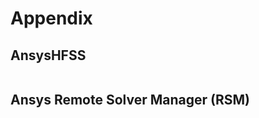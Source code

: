 # Appendix

## AnsysHFSS

```{include} ./includes/hfss.md
```
## Ansys Remote Solver Manager (RSM)
```{include} ./includes/ansysRSM.md
```
